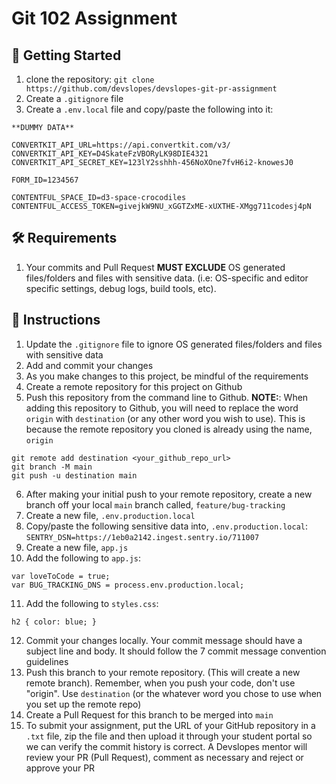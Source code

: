 # Git 102 Assignment

## 📣 Getting Started

1. clone the repository: `git clone https://github.com/devslopes/devslopes-git-pr-assignment`
2. Create a `.gitignore` file
3. Create a `.env.local` file and copy/paste the following into it:

```
**DUMMY DATA**

CONVERTKIT_API_URL=https://api.convertkit.com/v3/
CONVERTKIT_API_KEY=D4SkateFzVBORyLK98DIE4321
CONVERTKIT_API_SECRET_KEY=123lY2sshhh-456NoXOne7fvH6i2-knowesJ0

FORM_ID=1234567

CONTENTFUL_SPACE_ID=d3-space-crocodiles
CONTENTFUL_ACCESS_TOKEN=givejkW9NU_xGGTZxME-xUXTHE-XMgg711codesj4pN
```

## 🛠 Requirements

1. Your commits and Pull Request **MUST EXCLUDE** OS generated files/folders and files with sensitive data. (i.e: OS-specific and editor specific settings, debug logs, build tools, etc).

## 📝 Instructions

1. Update the `.gitignore` file to ignore OS generated files/folders and files with sensitive data
2. Add and commit your changes
3. As you make changes to this project, be mindful of the requirements
4. Create a remote repository for this project on Github
5. Push this repository from the command line to Github.
   **NOTE:**: When adding this repository to Github, you will need to replace the word `origin` with `destination` (or any other word you wish to use). This is because the remote repository you cloned is already using the name, `origin`

```
git remote add destination <your_github_repo_url>
git branch -M main
git push -u destination main
```

6. After making your initial push to your remote repository, create a new branch off your local `main` branch called, `feature/bug-tracking`
7. Create a new file, `.env.production.local`
8. Copy/paste the following sensitive data into, `.env.production.local`:
   `SENTRY_DSN=https://1eb0a2142.ingest.sentry.io/711007`
9. Create a new file, `app.js`
10. Add the following to `app.js`:

```
var loveToCode = true;
var BUG_TRACKING_DNS = process.env.production.local;
```

11. Add the following to `styles.css`:

```
h2 { color: blue; }
```

12. Commit your changes locally. Your commit message should have a subject line and body. It should follow the 7 commit message convention guidelines
13. Push this branch to your remote repository. (This will create a new remote branch). Remember, when you push your code, don't use "origin". Use `destination` (or the whatever word you chose to use when you set up the remote repo)
14. Create a Pull Request for this branch to be merged into `main`
15. To submit your assignment, put the URL of your GitHub repository in a `.txt` file, zip the file and then upload it through your student portal so we can verify the commit history is correct. A Devslopes mentor will review your PR (Pull Request), comment as necessary and reject or approve your PR
